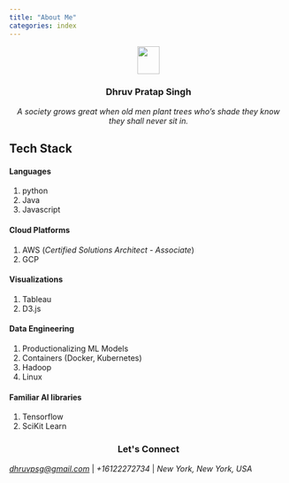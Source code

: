 ```yaml
---
title: "About Me"
categories: index
---
```


<p align="center">
  <img src="./../../../assets/images/dhruv1.png" height="50" width="40"/>
</p>

<h3 align="center">
  Dhruv Pratap Singh
</h3>

<div align="center">
  <i>A society grows great when old men plant trees who’s shade they know they shall never sit in.</i>
</div>


## Tech Stack

#### Languages
  1. python
  1. Java
  1. Javascript

#### Cloud Platforms
  1. AWS (*Certified Solutions Architect - Associate*)
  1. GCP

#### Visualizations
  1. Tableau
  1. D3.js

#### Data Engineering
  1. Productionalizing ML Models
  1. Containers (Docker, Kubernetes)
  1. Hadoop
  1. Linux

#### Familiar AI libraries
  1. Tensorflow
  1. SciKit Learn

<h3 align="center">
  Let's Connect
</h3>

<i> dhruvpsg@gmail.com </i> |  <i> +16122272734 </i> | <i> New York, New York, USA </i>
